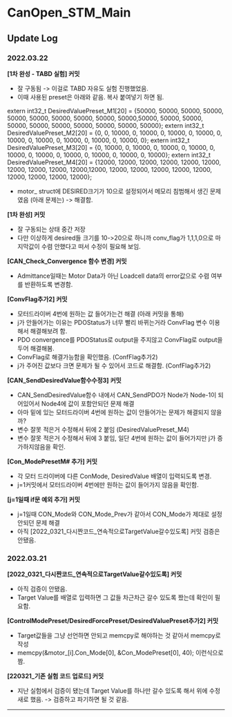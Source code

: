# CanOpen_STM_Main

## **Update Log**
### **2022.03.22**

**[1차 완성 - TABD 실험] 커밋**

- 잘 구동됨 -> 이걸로 TABD 자유도 실험 진행했었음.
- 이때 사용된 preset은 아래와 같음. 복사 붙여넣기 하면 됨.

>>
extern int32_t DesiredValuePreset_M1[20] = {50000, 50000, 50000, 50000, 50000, 50000, 50000, 50000, 50000, 50000,50000, 50000, 50000, 50000, 50000, 50000, 50000, 50000, 50000, 50000};
extern int32_t DesiredValuePreset_M2[20] = {0, 0, 10000, 0, 10000, 0, 10000, 0, 10000, 0, 10000, 0, 10000, 0, 10000, 0, 10000, 0, 10000, 0};
extern int32_t DesiredValuePreset_M3[20] = {0, 10000, 0, 10000, 0, 10000, 0, 10000, 0, 10000, 0, 10000, 0, 10000, 0, 10000, 0, 10000, 0, 10000};
extern int32_t DesiredValuePreset_M4[20] = {12000, 12000, 12000, 12000, 12000, 12000, 12000, 12000, 12000, 12000,12000, 12000, 12000, 12000, 12000, 12000, 12000, 12000, 12000, 12000};

- motor_ struct에 DESIRED크기가 10으로 설정되어서 메모리 침범해서 생긴 문제였음 (아래 문제는) -> 해결함.

**[1차 완성] 커밋**

- 잘 구동되는 상태 중간 저장
- 다만 이상하게 desired들 크기를 10->20으로 하니까 conv_flag가 1,1,1,0으로 마지막값이 수렴 안했다고 떠서 수정이 필요해 보임.


**[CAN_Check_Convergence 함수 변경] 커밋**

- Admittance일때는 Motor Data가 아닌 Loadcell data의 error값으로 수렴 여부를 반환하도록 변경함.

**[ConvFlag추가2] 커밋**

- 모터드라이버 4번에 원하는 값 들어가는건 해결 (아래 커밋을 통해)
- j가 안들어가는 이유는 PDOStatus가 너무 빨리 바뀌는거라 ConvFlag 변수 이용해서 해결해보려 함.
- PDO convergence를 PDOStatus로 output을 주지않고 ConvFlag로 output을 두어 해결해봄.
- ConvFlag로 해결가능함을 확인했음. (ConfFlag추가2)
- j가 주어진 값보다 크면 문제가 될 수 있어서 코드로 해결함. (ConfFlag추가2)

**[CAN_SendDesiredValue함수수정3] 커밋**

- CAN_SendDesiredValue함수 내에서 CAN_SendPDO가 Node가 Node-1이 되어있어서 Node4에 값이 포함안되던 문제 해결
- 아마 밑에 있는 모터드라이버 4번에 원하는 값이 안들어가는 문제가 해결되지 않을까?
- 변수 잘못 적은거 수정해서 뒤에 2 붙임 (DesiredValuePreset_M4)
- 변수 잘못 적은거 수정해서 뒤에 3 붙임, 일단 4번에 원하는 값이 들어가지만 j가 증가하지않음을 확인.

**[Con_ModePresetM# 추가] 커밋**

- 각 모터 드라이버에 다른 ConMode, DesiredValue 배열이 입력되도록 변경.
- j=1커밋에서 모터드라이버 4번에만 원하는 값이 들어가지 않음을 확인함.

**[j=1일때 if문 예외 추가] 커밋**

- j=1일때 CON_Mode와 CON_Mode_Prev가 같아서 CON_Mode가 제대로 설정 안되던 문제 해결
- 아직 [2022_0321_다시짠코드_연속적으로TargetValue갈수있도록] 커밋 검증은 안됐음. 

### **2022.03.21**

**[2022_0321_다시짠코드_연속적으로TargetValue갈수있도록] 커밋**

- 아직 검증이 안됐음.
- Target Value를 배열로 입력하면 그 값들 차근차근 갈수 있도록 짰는데 확인이 필요함.

**[ControlModePreset/DesiredForcePreset/DesiredValuePreset추가2] 커밋**

- Target값들을 그냥 선언하면 안되고 memcpy로 해야하는 것 같아서 memcpy로 작성
- memcpy(&motor_[i].Con_Mode[0], &Con_ModePreset[0], 40); 이런식으로 짬.

**[220321_기존 실험 코드 업로드] 커밋**

- 지난 실험에서 검증이 됐는데 Target Value를 하나만 갈수 있도록 해서 위에 수정 새로 했음. -> 검증하고 파기하면 될 것 같음.


-----------

